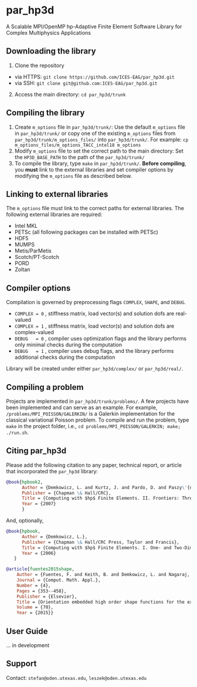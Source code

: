 # par_hp3d
A Scalable MPI/OpenMP hp-Adaptive Finite Element Software Library
for Complex Multiphysics Applications

## Downloading the library
1. Clone the repository
- via HTTPS: `git clone https://github.com/ICES-EAG/par_hp3d.git`
- via SSH: `git clone git@github.com:ICES-EAG/par_hp3d.git`
2. Access the main directory: `cd par_hp3d/trunk`

## Compiling the library
1. Create `m_options` file in `par_hp3d/trunk/`:
Use the default `m_options` file in `par_hp3d/trunk/` or copy one of the existing `m_options` files from `par_hp3d/trunk/m_options_files/` into `par_hp3d/trunk/`.
For example: `cp m_options_files/m_options_TACC_intel18 m_options`
2. Modify `m_options` file to set the correct path to the main directory:
Set the `HP3D_BASE_PATH` to the path of the `par_hp3d/trunk/`
3. To compile the library, type `make` in `par_hp3d/trunk/`. **Before compiling**, you **must** link to the external libraries and set compiler options by modifying the `m_options` file as described below.

## Linking to external libraries
The `m_options` file must link to the correct paths for external libraries. The following external libraries are required:
- Intel MKL
- PETSc (all following packages can be installed with PETSc)
- HDF5
- MUMPS
- Metis/ParMetis
- Scotch/PT-Scotch
- PORD
- Zoltan

## Compiler options
Compilation is governed by preprocessing flags `COMPLEX`, `SHAPE`, and `DEBUG`.
- `COMPLEX = 0` , stiffness matrix, load vector(s) and solution dofs are real-valued
- `COMPLEX = 1` , stiffness matrix, load vector(s) and solution dofs are complex-valued
- `DEBUG   = 0` , compiler uses optimization flags and the library performs only minimal checks during the computation
- `DEBUG   = 1` , compiler uses debug flags, and the library performs additional checks during the computation

Library will be created under either `par_hp3d/complex/` or `par_hp3d/real/`.

## Compiling a problem
Projects are implemented in `par_hp3d/trunk/problems/`. A few projects have been implemented and can serve as an example. For example, `/problems/MPI_POISSON/GALERKIN/` is a Galerkin implementation for the classical variational Poisson problem. To compile and run the problem, type `make`  in the project folder, i.e., `cd problems/MPI_POISSON/GALERKIN; make; ./run.sh`.

## Citing par_hp3d
Please add the following citation to any paper, technical report, or article that incorporated the `par_hp3d` library:
```bibtex
@book{hpbook2,
      Author = {Demkowicz, L. and Kurtz, J. and Pardo, D. and Paszy\'{n}ski, M. and Rachowicz, W. and Zdunek, A.},
      Publisher = {Chapman \& Hall/CRC},
      Title = {Computing with $hp$ Finite Elements. II. Frontiers: Three-Dimensional Elliptic and Maxwell Problems with Applications},
      Year = {2007}
      }
```
And, optionally,
```bibtex
@book{hpbook,
      Author = {Demkowicz, L.},
      Publisher = {Chapman \& Hall/CRC Press, Taylor and Francis},
      Title = {Computing with $hp$ Finite Elements. I. One- and Two-Dimensional Elliptic and Maxwell Problems},
      Year = {2006}
   }
```
```bibtex
@article{fuentes2015shape,
    Author = {Fuentes, F. and Keith, B. and Demkowicz, L. and Nagaraj, S.},
    Journal = {Comput. Math. Appl.},
    Number = {4},
    Pages = {353--458},
    Publisher = {Elsevier},
    Title = {Orientation embedded high order shape functions for the exact sequence elements of all shapes},
    Volume = {70},
    Year = {2015}}
```

## User Guide
... in development

## Support
Contact: ``stefan@oden.utexas.edu``, ``leszek@oden.utexas.edu``
